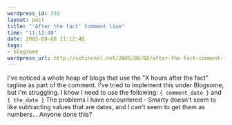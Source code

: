 ```yaml
--- 
wordpress_id: 333
layout: post
title: "'After the fact' Comment line"
time: "11:12:48"
date: 2005-08-08 11:12:48
tags: 
- blogsome
wordpress_url: http://schinckel.net/2005/08/08/after-the-fact-comment-line/
---
```

I've noticed a whole heap of blogs that use the "X hours after the fact" tagline as part of the comment. I've tried to implement this under Blogsome, but I'm struggling. I know I need to use the following: `{ comment_date }` and `{ the_date }` The problems I have encountered - Smarty doesn't seem to like subtracting values that are dates, and I can't seem to get them as numbers... Anyone done this? 
